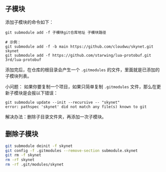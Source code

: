 ## 子模块

添加子模块的命令如下：

```
git submodule add -f 子模块git仓库地址 子模块路径

# 示例：
git submodule add -f -b main https://github.com/cloudwu/skynet.git skynet
git submodule add -f https://github.com/starwing/lua-protobuf.git 3rd/lua-protobuf
```

添加完后，在仓库的根目录会产生一个 `.gitmodules` 的文件，里面就是已添加的子模块列表。

小问题：
如果你要复制一个项目，如果只简单复制 `.gitmodules` 文件，那么在更新子模块是会报以下错误：

```
git submodule update --init --recursive -- "skynet"
error: pathspec 'skynet' did not match any file(s) known to git
```

解决办法：删除子目录文件夹，再添加一次子模块。

## 删除子模块

```bash
git submodule deinit -f skynet
git config -f .gitmodules --remove-section submodule.skynet
git rm -f skynet
rm -rf skynet
rm -rf .git/modules/skynet
```
